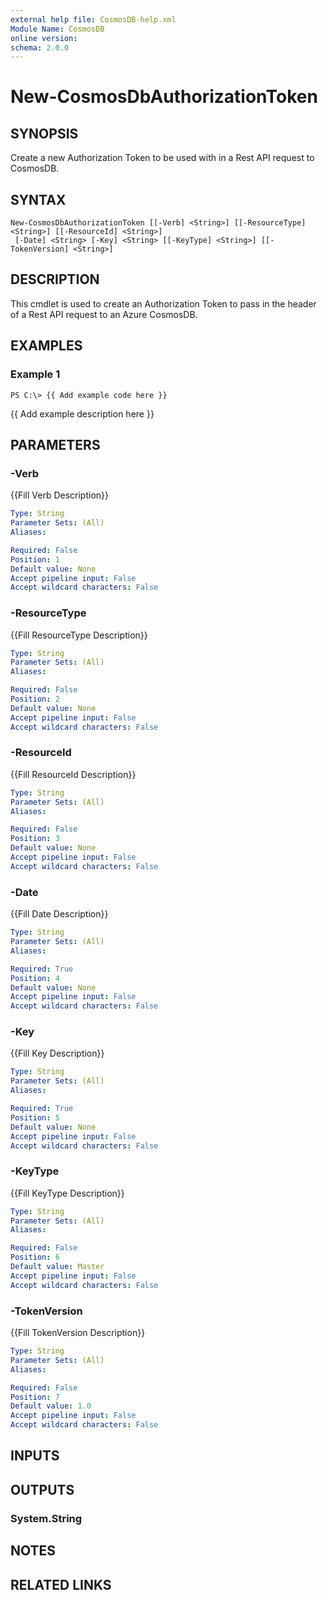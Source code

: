 ```yaml
---
external help file: CosmosDB-help.xml
Module Name: CosmosDB
online version: 
schema: 2.0.0
---
```


# New-CosmosDbAuthorizationToken

## SYNOPSIS
Create a new Authorization Token to be used with in a
Rest API request to CosmosDB.

## SYNTAX

```
New-CosmosDbAuthorizationToken [[-Verb] <String>] [[-ResourceType] <String>] [[-ResourceId] <String>]
 [-Date] <String> [-Key] <String> [[-KeyType] <String>] [[-TokenVersion] <String>]
```

## DESCRIPTION
This cmdlet is used to create an Authorization Token to
pass in the header of a Rest API request to an Azure CosmosDB.

## EXAMPLES

### Example 1
```
PS C:\> {{ Add example code here }}
```

{{ Add example description here }}

## PARAMETERS

### -Verb
{{Fill Verb Description}}

```yaml
Type: String
Parameter Sets: (All)
Aliases: 

Required: False
Position: 1
Default value: None
Accept pipeline input: False
Accept wildcard characters: False
```

### -ResourceType
{{Fill ResourceType Description}}

```yaml
Type: String
Parameter Sets: (All)
Aliases: 

Required: False
Position: 2
Default value: None
Accept pipeline input: False
Accept wildcard characters: False
```

### -ResourceId
{{Fill ResourceId Description}}

```yaml
Type: String
Parameter Sets: (All)
Aliases: 

Required: False
Position: 3
Default value: None
Accept pipeline input: False
Accept wildcard characters: False
```

### -Date
{{Fill Date Description}}

```yaml
Type: String
Parameter Sets: (All)
Aliases: 

Required: True
Position: 4
Default value: None
Accept pipeline input: False
Accept wildcard characters: False
```

### -Key
{{Fill Key Description}}

```yaml
Type: String
Parameter Sets: (All)
Aliases: 

Required: True
Position: 5
Default value: None
Accept pipeline input: False
Accept wildcard characters: False
```

### -KeyType
{{Fill KeyType Description}}

```yaml
Type: String
Parameter Sets: (All)
Aliases: 

Required: False
Position: 6
Default value: Master
Accept pipeline input: False
Accept wildcard characters: False
```

### -TokenVersion
{{Fill TokenVersion Description}}

```yaml
Type: String
Parameter Sets: (All)
Aliases: 

Required: False
Position: 7
Default value: 1.0
Accept pipeline input: False
Accept wildcard characters: False
```

## INPUTS

## OUTPUTS

### System.String

## NOTES

## RELATED LINKS

